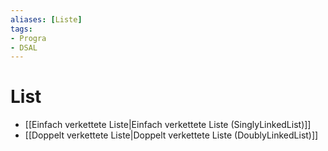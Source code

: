 ```yaml
---
aliases: [Liste]
tags:
- Progra
- DSAL
---
```

# List

- [[Einfach verkettete Liste|Einfach verkettete Liste (SinglyLinkedList)]]
- [[Doppelt verkettete Liste|Doppelt verkettete Liste (DoublyLinkedList)]]